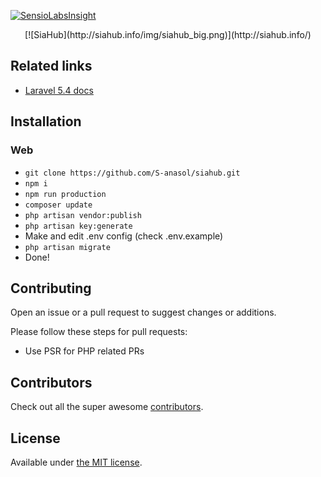 [![SensioLabsInsight](https://insight.sensiolabs.com/projects/b07ae6ef-9750-4212-810b-8ac92f2eaf06/big.png)](https://insight.sensiolabs.com/projects/b07ae6ef-9750-4212-810b-8ac92f2eaf06)

<p align="center">[![SiaHub](http://siahub.info/img/siahub_big.png)](http://siahub.info/)</p>


## Related links
- [Laravel 5.4 docs](https://laravel.com/docs/5.4)

## Installation

### Web
- ``git clone https://github.com/S-anasol/siahub.git``
- ``npm i``
- ``npm run production``
- ``composer update``
- ``php artisan vendor:publish``
- ``php artisan key:generate``
- Make and edit .env config (check .env.example)
- ``php artisan migrate``
- Done!

## Contributing

Open an issue or a pull request to suggest changes or additions.

Please follow these steps for pull requests:
- Use PSR for PHP related PRs

## Contributors

Check out all the super awesome [contributors](https://github.com/S-anasol/siahub/graphs/contributors).


## License

Available under [the MIT license](http://mths.be/mit).

